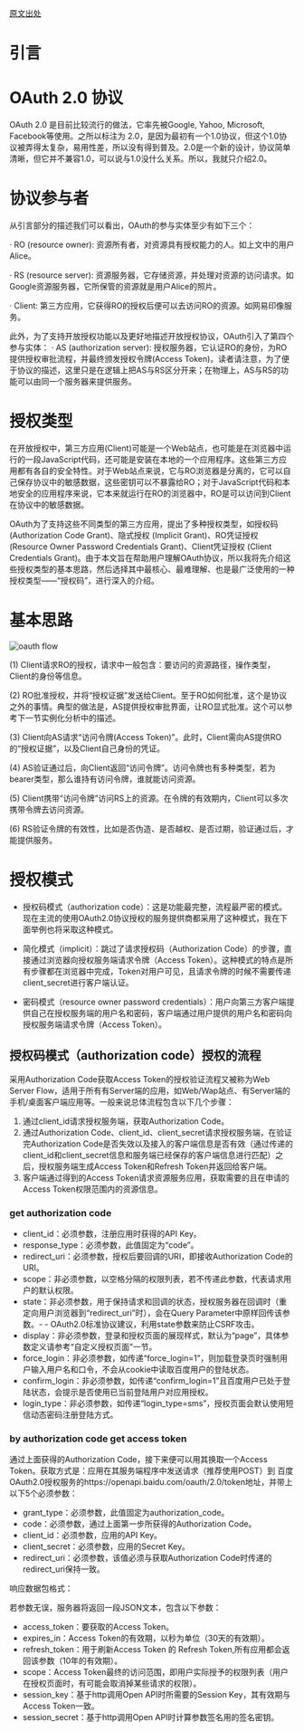 [原文出处](https://blog.csdn.net/seccloud/java/article/details/8192707)

# 引言

# OAuth 2.0 协议 

OAuth 2.0 是目前比较流行的做法，它率先被Google, Yahoo, Microsoft, Facebook等使用。之所以标注为 2.0，是因为最初有一个1.0协议，但这个1.0协议被弄得太复杂，易用性差，所以没有得到普及。2.0是一个新的设计，协议简单清晰，但它并不兼容1.0，可以说与1.0没什么关系。所以，我就只介绍2.0。

# 协议参与者

从引言部分的描述我们可以看出，OAuth的参与实体至少有如下三个：

· RO (resource owner): 资源所有者，对资源具有授权能力的人。如上文中的用户Alice。

· RS (resource server): 资源服务器，它存储资源，并处理对资源的访问请求。如Google资源服务器，它所保管的资源就是用户Alice的照片。

· Client: 第三方应用，它获得RO的授权后便可以去访问RO的资源。如网易印像服务。

此外，为了支持开放授权功能以及更好地描述开放授权协议，OAuth引入了第四个参与实体：
· AS (authorization server): 授权服务器，它认证RO的身份，为RO提供授权审批流程，并最终颁发授权令牌(Access Token)。读者请注意，为了便于协议的描述，这里只是在逻辑上把AS与RS区分开来；在物理上，AS与RS的功能可以由同一个服务器来提供服务。

# 授权类型

在开放授权中，第三方应用(Client)可能是一个Web站点，也可能是在浏览器中运行的一段JavaScript代码，还可能是安装在本地的一个应用程序。这些第三方应用都有各自的安全特性。对于Web站点来说，它与RO浏览器是分离的，它可以自己保存协议中的敏感数据，这些密钥可以不暴露给RO；对于JavaScript代码和本地安全的应用程序来说，它本来就运行在RO的浏览器中，RO是可以访问到Client在协议中的敏感数据。

OAuth为了支持这些不同类型的第三方应用，提出了多种授权类型，如授权码 (Authorization Code Grant)、隐式授权 (Implicit Grant)、RO凭证授权 (Resource Owner Password Credentials Grant)、Client凭证授权 (Client Credentials Grant)。由于本文旨在帮助用户理解OAuth协议，所以我将先介绍这些授权类型的基本思路，然后选择其中最核心、最难理解、也是最广泛使用的一种授权类型——“授权码”，进行深入的介绍。

# 基本思路
![oauth flow](https://cai-hello-1253732611.cos.ap-shanghai.myqcloud.com/share/151152.bmp)

(1) Client请求RO的授权，请求中一般包含：要访问的资源路径，操作类型，Client的身份等信息。

(2) RO批准授权，并将“授权证据”发送给Client。至于RO如何批准，这个是协议之外的事情。典型的做法是，AS提供授权审批界面，让RO显式批准。这个可以参考下一节实例化分析中的描述。

(3) Client向AS请求“访问令牌(Access Token)”。此时，Client需向AS提供RO的“授权证据”，以及Client自己身份的凭证。

(4) AS验证通过后，向Client返回“访问令牌”。访问令牌也有多种类型，若为bearer类型，那么谁持有访问令牌，谁就能访问资源。

(5) Client携带“访问令牌”访问RS上的资源。在令牌的有效期内，Client可以多次携带令牌去访问资源。

(6) RS验证令牌的有效性，比如是否伪造、是否越权、是否过期，验证通过后，才能提供服务。



# 授权模式
- 授权码模式（authorization code）：这是功能最完整，流程最严密的模式。现在主流的使用OAuth2.0协议授权的服务提供商都采用了这种模式，我在下面举例也将采取这种模式。

- 简化模式（implicit）：跳过了请求授权码（Authorization Code）的步骤，直接通过浏览器向授权服务端请求令牌（Access Token）。这种模式的特点是所有步骤都在浏览器中完成，Token对用户可见，且请求令牌的时候不需要传递client_secret进行客户端认证。

- 密码模式（resource owner password credentials）：用户向第三方客户端提供自己在授权服务端的用户名和密码，客户端通过用户提供的用户名和密码向授权服务端请求令牌（Access Token）。

## 授权码模式（authorization code）授权的流程

采用Authorization Code获取Access Token的授权验证流程又被称为Web Server Flow，适用于所有有Server端的应用，如Web/Wap站点、有Server端的手机/桌面客户端应用等。一般来说总体流程包含以下几个步骤：

1. 通过client_id请求授权服务端，获取Authorization Code。
2. 通过Authorization Code、client_id、client_secret请求授权服务端，在验证完Authorization Code是否失效以及接入的客户端信息是否有效（通过传递的client_id和client_secret信息和服务端已经保存的客户端信息进行匹配）之后，授权服务端生成Access Token和Refresh Token并返回给客户端。
3. 客户端通过得到的Access Token请求资源服务应用，获取需要的且在申请的Access Token权限范围内的资源信息。

### get authorization code
- client_id：必须参数，注册应用时获得的API Key。
- response_type：必须参数，此值固定为“code”。
- redirect_uri：必须参数，授权后要回调的URI，即接收Authorization Code的URI。
- scope：非必须参数，以空格分隔的权限列表，若不传递此参数，代表请求用户的默认权限。
- state：非必须参数，用于保持请求和回调的状态，授权服务器在回调时（重定向用户浏览器到“redirect_uri”时），会在Query Parameter中原样回传该参数。- - OAuth2.0标准协议建议，利用state参数来防止CSRF攻击。
- display：非必须参数，登录和授权页面的展现样式，默认为“page”，具体参数定义请参考“自定义授权页面”一节。
- force_login：非必须参数，如传递“force_login=1”，则加载登录页时强制用户输入用户名和口令，不会从cookie中读取百度用户的登陆状态。
- confirm_login：非必须参数，如传递“confirm_login=1”且百度用户已处于登陆状态，会提示是否使用已当前登陆用户对应用授权。
- login_type：非必须参数，如传递“login_type=sms”，授权页面会默认使用短信动态密码注册登陆方式。

### by authorization code get access token
通过上面获得的Authorization Code，接下来便可以用其换取一个Access Token。获取方式是：应用在其服务端程序中发送请求（推荐使用POST）到 百度OAuth2.0授权服务的https://openapi.baidu.com/oauth/2.0/token地址，并带上以下5个必须参数：

- grant_type：必须参数，此值固定为authorization_code。
- code：必须参数，通过上面第一步所获得的Authorization Code。
- client_id：必须参数，应用的API Key。
- client_secret：必须参数，应用的Secret Key。
- redirect_uri：必须参数，该值必须与获取Authorization Code时传递的redirect_uri保持一致。

响应数据包格式：

若参数无误，服务器将返回一段JSON文本，包含以下参数：

- access_token：要获取的Access Token。
- expires_in：Access Token的有效期，以秒为单位（30天的有效期）。
- refresh_token：用于刷新Access Token 的 Refresh Token,所有应用都会返回该参数（10年的有效期）。
- scope：Access Token最终的访问范围，即用户实际授予的权限列表（用户在授权页面时，有可能会取消掉某些请求的权限）。
- session_key：基于http调用Open API时所需要的Session Key，其有效期与Access Token一致。
- session_secret：基于http调用Open API时计算参数签名用的签名密钥。